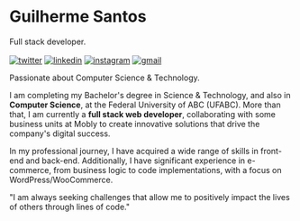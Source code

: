 <h1 align="left">Guilherme Santos</h1>

Full stack developer.

<p align="left">
  <a href="https://twitter.com/Guiiih" target="_blank"><img align="center" src="https://img.shields.io/badge/-@Guiiih-05122A?style=flat&logo=x" alt="twitter"/></a>
  <a href="https://www.linkedin.com/in/guilherme-de-sousa-santos/?locale=en_US" target="_blank"><img align="center" src="https://img.shields.io/badge/-Guilherme Santos-05122A?style=flat&logo=linkedin" alt="linkedin"/></a>
  <a href="https://www.instagram.com/_gui.santosx/" target="_blank"><img align="center" src="https://img.shields.io/badge/-_gui.santosx-05122A?style=flat&logo=instagram" alt="instagram"/></a>
  <a href="https://guilherme-santos.netlify.app/" target="_blank"><img align="center" src="https://img.shields.io/badge/-guilhermedesousa.dev@gmail.com-05122A?style=flat&logo=gmail" alt="gmail"/></a>
</p>

Passionate about Computer Science & Technology.

I am completing my Bachelor's degree in Science & Technology, and also in **Computer Science**, at the Federal University of ABC (UFABC). More than that, I am currently a **full stack web developer**, collaborating with some business units at Mobly to create innovative solutions that drive the company's digital success.

In my professional journey, I have acquired a wide range of skills in front-end and back-end. Additionally, I have significant experience in e-commerce, from business logic to code implementations, with a focus on WordPress/WooCommerce.

"I am always seeking challenges that allow me to positively impact the lives of others through lines of code."
